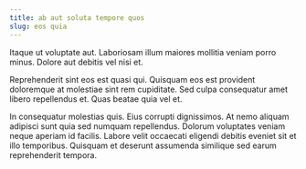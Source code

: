 ```yaml
---
title: ab aut soluta tempore quos
slug: eos quia
---
```


Itaque ut voluptate aut. Laboriosam illum maiores mollitia veniam porro minus. Dolore aut debitis vel nisi et.

Reprehenderit sint eos est quasi qui. Quisquam eos est provident doloremque at molestiae sint rem cupiditate. Sed culpa consequatur amet libero repellendus et. Quas beatae quia vel et.

In consequatur molestias quis. Eius corrupti dignissimos. At nemo aliquam adipisci sunt quia sed numquam repellendus. Dolorum voluptates veniam neque aperiam id facilis. Labore velit occaecati eligendi debitis eveniet sit et illo temporibus. Quisquam et deserunt assumenda similique sed earum reprehenderit tempora.
